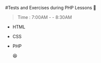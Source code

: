 #Tests and Exercises during PHP Lessons
    :musical_note:

>Time : 7:00AM - - 8:30AM


*   HTML
*   CSS
*   PHP


    :laughing:
 
